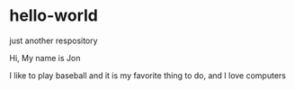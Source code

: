 # hello-world
just another respository

Hi, My name is Jon

I like to play baseball and it is my favorite thing to do, and I love computers
